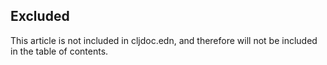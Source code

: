 ## Excluded

This article is not included in cljdoc.edn, and therefore will not be included in the table of contents.
